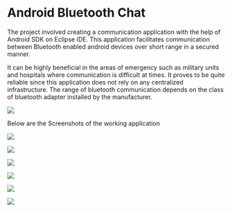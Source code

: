 Android Bluetooth Chat
======================

The project involved creating a communication application with the help of Android SDK on Eclipse IDE.
This application facilitates communication between Bluetooth enabled android devices over short range in a secured manner.

It can be highly beneficial in the areas of emergency such as military units and hospitals where communication is difficult at times. It proves to be quite reliable since this application does not rely on any centralized infrastructure. The range of bluetooth communication depends on the class of bluetooth adapter installed by the manufacturer.

![](http://i.imgur.com/4OEbmuB.png)

Below are the Screenshots of the working application

![](http://i.imgur.com/sKOMHHN.png)

![](http://i.imgur.com/FOLimic.png)

![](http://i.imgur.com/eUIxNVp.png)

![](http://i.imgur.com/oOgUuBX.png)

![](http://i.imgur.com/rXfVrpN.png)

![](http://i.imgur.com/Rehx1ly.png)

